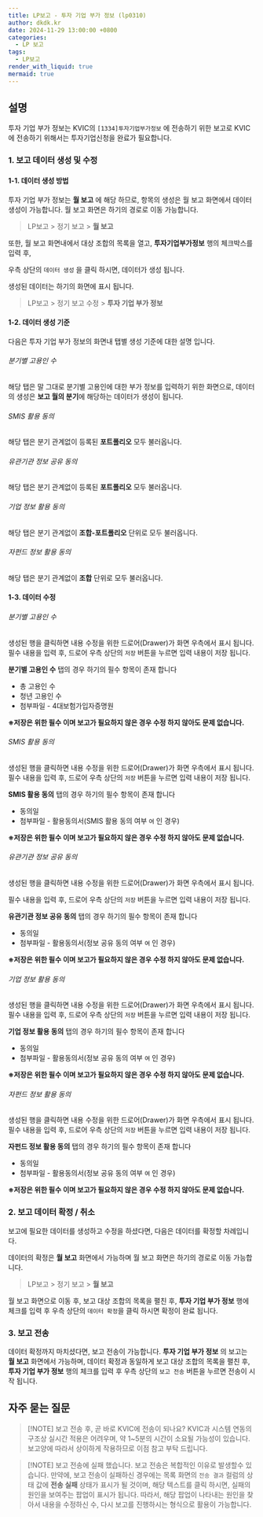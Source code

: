 ```yaml
---
title: LP보고 - 투자 기업 부가 정보 (lp0310)
author: dkdk.kr
date: 2024-11-29 13:00:00 +0800
categories:
  - LP 보고
tags:
  - LP보고
render_with_liquid: true
mermaid: true
---
```

## 설명

투자 기업 부가 정보는 KVIC의 `[1334]투자기업부가정보` 에 전송하기 위한 보고로 KVIC에 전송하기 위해서는 투자기업신청을 완료가 필요합니다.

  

### 1. 보고 데이터 생성 및 수정

#### 1-1. 데이터 생성 방법

투자 기업 부가 정보는 **월 보고** 에 해당 하므로, 항목의 생성은 월 보고 화면에서 데이터 생성이 가능합니다. 월 보고 화면은 하기의 경로로 이동 가능합니다.

> LP보고 > 정기 보고 > **월 보고**

  

또한, 월 보고 화면내에서 대상 조합의 목록을 열고, **투자기업부가정보** 행의 체크박스를 입력 후,

우측 상단의 `데이터 생성` 을 클릭 하시면, 데이터가 생성 됩니다.

  

생성된 데이터는 하기의 화면에 표시 됩니다.

> LP보고 > 정기 보고 수정 > **투자 기업 부가 정보**

  

#### 1-2. 데이터 생성 기준
다음은 투자 기업 부가 정보의 화면내 탭별 생성 기준에 대한 설명 입니다.

###### 분기별 고용인 수
해당 탭은 말 그대로 분기별 고용인에 대한 부가 정보를 입력하기 위한 화면으로,
데이터의 생성은 **보고 월의 분기**에 해당하는 데이터가 생성이 됩니다.

###### SMIS 활용 동의
해당 탭은 분기 관계없이 등록된 **포트폴리오** 모두 불러옵니다.

###### 유관기관 정보 공유 동의
해당 탭은 분기 관계없이 등록된 **포트폴리오** 모두 불러옵니다.

###### 기업 정보 활용 동의
해당 탭은 분기 관계없이 **조합-포트폴리오** 단위로 모두 불러옵니다.

###### 자펀드 정보 활용 동의
해당 탭은 분기 관계없이 **조합** 단위로 모두 불러옵니다.


#### 1-3. 데이터 수정

###### 분기별 고용인 수
생성된 행을 클릭하면 내용 수정을 위한 드로어(Drawer)가 화면 우측에서 표시 됩니다.
필수 내용을 입력 후, 드로어 우측 상단의 `저장` 버튼을 누르면 입력 내용이 저장 됩니다.

**분기별 고용인 수** 탭의 경우 하기의 필수 항목이 존재 합니다

- 총 고용인 수
- 청년 고용인 수
- 첨부파일 - 4대보험가입자증명원

**※저장은 위한 필수 이며 보고가 필요하지 않은 경우 수정 하지 않아도 문제 없습니다.**

  

###### SMIS 활용 동의

생성된 행을 클릭하면 내용 수정을 위한 드로어(Drawer)가 화면 우측에서 표시 됩니다.
필수 내용을 입력 후, 드로어 우측 상단의 `저장` 버튼을 누르면 입력 내용이 저장 됩니다.

**SMIS 활용 동의** 탭의 경우 하기의 필수 항목이 존재 합니다

- 동의일
- 첨부파일 - 활용동의서(SMIS 활용 동의 여부 `여` 인 경우)

**※저장은 위한 필수 이며 보고가 필요하지 않은 경우 수정 하지 않아도 문제 없습니다.**

###### 유관기관 정보 공유 동의

생성된 행을 클릭하면 내용 수정을 위한 드로어(Drawer)가 화면 우측에서 표시 됩니다.

필수 내용을 입력 후, 드로어 우측 상단의 `저장` 버튼을 누르면 입력 내용이 저장 됩니다.

**유관기관 정보 공유 동의** 탭의 경우 하기의 필수 항목이 존재 합니다

- 동의일
- 첨부파일 - 활용동의서(정보 공유 동의 여부 `여` 인 경우)

**※저장은 위한 필수 이며 보고가 필요하지 않은 경우 수정 하지 않아도 문제 없습니다.**

###### 기업 정보 활용 동의

생성된 행을 클릭하면 내용 수정을 위한 드로어(Drawer)가 화면 우측에서 표시 됩니다.
필수 내용을 입력 후, 드로어 우측 상단의 `저장` 버튼을 누르면 입력 내용이 저장 됩니다.

**기업 정보 활용 동의** 탭의 경우 하기의 필수 항목이 존재 합니다

- 동의일
- 첨부파일 - 활용동의서(정보 공유 동의 여부 `여` 인 경우)

**※저장은 위한 필수 이며 보고가 필요하지 않은 경우 수정 하지 않아도 문제 없습니다.**

###### 자펀드 정보 활용 동의

생성된 행을 클릭하면 내용 수정을 위한 드로어(Drawer)가 화면 우측에서 표시 됩니다.
필수 내용을 입력 후, 드로어 우측 상단의 `저장` 버튼을 누르면 입력 내용이 저장 됩니다.

**자펀드 정보 활용 동의** 탭의 경우 하기의 필수 항목이 존재 합니다

- 동의일
- 첨부파일 - 활용동의서(정보 공유 동의 여부 `여` 인 경우)

**※저장은 위한 필수 이며 보고가 필요하지 않은 경우 수정 하지 않아도 문제 없습니다.**

  

### 2. 보고 데이터 확정 / 취소

보고에 필요한 데이터를 생성하고 수정을 하셨다면, 다음은 데이터를 확정할 차례입니다.

데이터의 확정은 **월 보고** 화면에서 가능하며 월 보고 화면은 하기의 경로로 이동 가능합니다.

> LP보고 > 정기 보고 > **월 보고**

월 보고 화면으로 이동 후, 보고 대상 조합의 목록을 펼친 후,
**투자 기업 부가 정보** 행에 체크를 입력 후 우측 상단의 `데이터 확정`을 클릭 하시면 확정이 완료 됩니다.

### 3. 보고 전송

데이터 확정까지 마치셨다면, 보고 전송이 가능합니다. **투자 기업 부가 정보** 의 보고는 **월 보고** 화면에서 가능하며, 데이터 확정과 동일하게 보고 대상 조합의 목록을 펼친 후, **투자 기업 부가 정보** 행의 체크를 입력 후 우측 상단의 `보고 전송` 버튼을 누르면 전송이 시작 됩니다.

## 자주 묻는 질문 

>[!NOTE] 보고 전송 후, 곧 바로 KVIC에 전송이 되나요?
>KVIC과 시스템 연동의 구조상 실시간 적용은 어려우며, 약 1~5분의 시간이 소요될 가능성이 있습니다. 보고양에 따라서 상이하게 작용하므로 이점 참고 부탁 드립니다.

>[!NOTE] 보고 전송에 실패 했습니다.
>보고 전송은 복합적인 이유로 발생할수 있습니다. 만약에, 보고 전송이 실패하신 경우에는 목록 화면의 `전송 결과` 컬럼의 상태 값에 **전송 실패** 상태가 표시가 될 것이며, 해당 텍스트를 클릭 하시면, 실패의 원인을 보여주는 팝업이 표시가 됩니다. 따라서, 해당 팝업이 나타내는 원인을 찾아서 내용을 수정하신 수, 다시 보고를 진행하시는 형식으로 활용이 가능합니다.